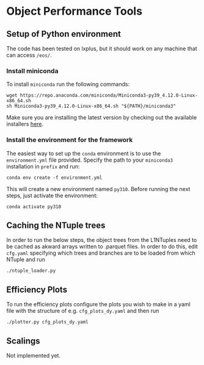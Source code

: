 # Object Performance Tools

## Setup of Python environment
  The code has been tested on lxplus,
  but it should work on any machine that can access `/eos/`.

### Install miniconda
  To install `miniconda` run the following commands:

    wget https://repo.anaconda.com/miniconda/Miniconda3-py39_4.12.0-Linux-x86_64.sh
    sh Miniconda3-py39_4.12.0-Linux-x86_64.sh "${PATH}/miniconda3"

  Make sure you are installing the latest version by
  checking out the available installers [here](https://docs.conda.io/en/latest/miniconda.html#linux-installers).

### Install the environment for the framework
  The easiest way to set up the `conda` environment is to
  use the `environment.yml` file provided.
  Specify the path to your `miniconda3` installation in `prefix`
  and run:

    conda env create -f environment.yml

  This will create a new environment named `py310`.
  Before running the next steps, just activate the environment:

    conda activate py310  

## Caching the NTuple trees
  In order to run the below steps, the object
  trees from the L1NTuples need to be cached
  as akward arrays written to .parquet files.
  In order to do this, edit `cfg.yaml` specifying
  which trees and branches are to be loaded
  from which NTuple and run

  ```
  ./ntuple_loader.py
  ```

## Efficiency Plots
  To run the efficiency plots configure the plots
  you wish to make in a yaml file with the structure
  of e.g. `cfg_plots_dy.yaml` and then run

  ```
  ./plotter.py cfg_plots_dy.yaml
  ```

## Scalings
  Not implemented yet.
